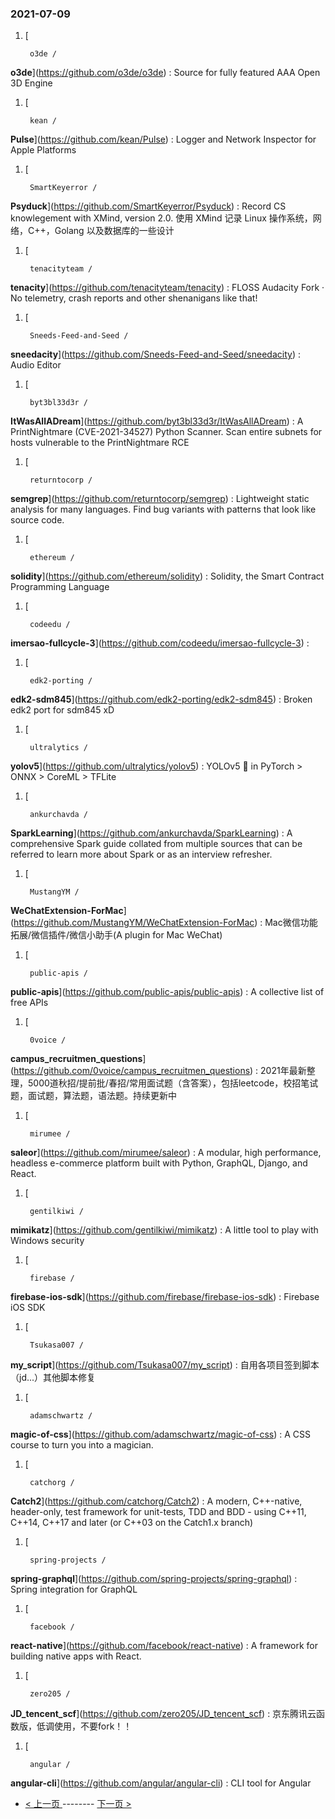 ### 2021-07-09 
1. [
    

        o3de /
**o3de**](https://github.com/o3de/o3de) : Source for fully featured AAA Open 3D Engine
1. [
    

        kean /
**Pulse**](https://github.com/kean/Pulse) : Logger and Network Inspector for Apple Platforms
1. [
    

        SmartKeyerror /
**Psyduck**](https://github.com/SmartKeyerror/Psyduck) : Record CS knowlegement with XMind, version 2.0. 使用 XMind 记录 Linux 操作系统，网络，C++，Golang 以及数据库的一些设计
1. [
    

        tenacityteam /
**tenacity**](https://github.com/tenacityteam/tenacity) : FLOSS Audacity Fork · No telemetry, crash reports and other shenanigans like that!
1. [
    

        Sneeds-Feed-and-Seed /
**sneedacity**](https://github.com/Sneeds-Feed-and-Seed/sneedacity) : Audio Editor
1. [
    

        byt3bl33d3r /
**ItWasAllADream**](https://github.com/byt3bl33d3r/ItWasAllADream) : A PrintNightmare (CVE-2021-34527) Python Scanner. Scan entire subnets for hosts vulnerable to the PrintNightmare RCE
1. [
    

        returntocorp /
**semgrep**](https://github.com/returntocorp/semgrep) : Lightweight static analysis for many languages. Find bug variants with patterns that look like source code.
1. [
    

        ethereum /
**solidity**](https://github.com/ethereum/solidity) : Solidity, the Smart Contract Programming Language
1. [
    

        codeedu /
**imersao-fullcycle-3**](https://github.com/codeedu/imersao-fullcycle-3) : 
1. [
    

        edk2-porting /
**edk2-sdm845**](https://github.com/edk2-porting/edk2-sdm845) : Broken edk2 port for sdm845 xD
1. [
    

        ultralytics /
**yolov5**](https://github.com/ultralytics/yolov5) : YOLOv5 🚀 in PyTorch > ONNX > CoreML > TFLite
1. [
    

        ankurchavda /
**SparkLearning**](https://github.com/ankurchavda/SparkLearning) : A comprehensive Spark guide collated from multiple sources that can be referred to learn more about Spark or as an interview refresher.
1. [
    

        MustangYM /
**WeChatExtension-ForMac**](https://github.com/MustangYM/WeChatExtension-ForMac) : Mac微信功能拓展/微信插件/微信小助手(A plugin for Mac WeChat)
1. [
    

        public-apis /
**public-apis**](https://github.com/public-apis/public-apis) : A collective list of free APIs
1. [
    

        0voice /
**campus_recruitmen_questions**](https://github.com/0voice/campus_recruitmen_questions) : 2021年最新整理，5000道秋招/提前批/春招/常用面试题（含答案），包括leetcode，校招笔试题，面试题，算法题，语法题。持续更新中
1. [
    

        mirumee /
**saleor**](https://github.com/mirumee/saleor) : A modular, high performance, headless e-commerce platform built with Python, GraphQL, Django, and React.
1. [
    

        gentilkiwi /
**mimikatz**](https://github.com/gentilkiwi/mimikatz) : A little tool to play with Windows security
1. [
    

        firebase /
**firebase-ios-sdk**](https://github.com/firebase/firebase-ios-sdk) : Firebase iOS SDK
1. [
    

        Tsukasa007 /
**my_script**](https://github.com/Tsukasa007/my_script) : 自用各项目签到脚本（jd...）其他脚本修复
1. [
    

        adamschwartz /
**magic-of-css**](https://github.com/adamschwartz/magic-of-css) : A CSS course to turn you into a magician.
1. [
    

        catchorg /
**Catch2**](https://github.com/catchorg/Catch2) : A modern, C++-native, header-only, test framework for unit-tests, TDD and BDD - using C++11, C++14, C++17 and later (or C++03 on the Catch1.x branch)
1. [
    

        spring-projects /
**spring-graphql**](https://github.com/spring-projects/spring-graphql) : Spring integration for GraphQL
1. [
    

        facebook /
**react-native**](https://github.com/facebook/react-native) : A framework for building native apps with React.
1. [
    

        zero205 /
**JD_tencent_scf**](https://github.com/zero205/JD_tencent_scf) : 京东腾讯云函数版，低调使用，不要fork！！
1. [
    

        angular /
**angular-cli**](https://github.com/angular/angular-cli) : CLI tool for Angular 

- [ < 上一页 ](https://github.com/able8/github-trending-daily-record/blob/master/2021-07-08.md) -------- [ 下一页 > ](https://github.com/able8/github-trending-daily-record/blob/master/2021-07-10.md)